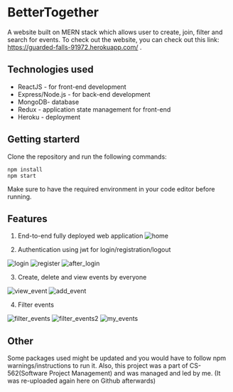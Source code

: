 # BetterTogether

A website built on MERN stack which allows user to create, join, filter and search for events. To check out the website, you can check out this link: https://guarded-falls-91972.herokuapp.com/ . 

## Technologies used

* ReactJS - for front-end development
* Express/Node.js - for back-end development
* MongoDB- database
* Redux - application state management for front-end
* Heroku - deployment

## Getting starterd

Clone the repository and run the following commands: 
```
npm install
npm start
```

Make sure to have the required environment in your code editor before running. 

## Features

1. End-to-end fully deployed web application
![home](https://user-images.githubusercontent.com/56104768/126054020-c2be7dc9-583e-4b35-a259-a8ef621e401a.JPG)

2. Authentication using jwt for login/registration/logout

![login](https://user-images.githubusercontent.com/56104768/126054002-31843477-3f4a-43ca-b7ca-77d5d5418af0.JPG)
![register](https://user-images.githubusercontent.com/56104768/126053990-39b7d7b3-f0c7-4901-aa10-4ba9d95cebc3.JPG)
![after_login](https://user-images.githubusercontent.com/56104768/126053986-275d3043-58c2-40ec-9c97-eaeac80acc0a.JPG)

3. Create, delete and view events by everyone

![view_event](https://user-images.githubusercontent.com/56104768/126054033-4e0576e1-30f5-4bd3-b5c0-22ef350fead8.JPG)
![add_event](https://user-images.githubusercontent.com/56104768/126054035-400bd312-b3a2-4a5a-a997-5ed815f29ec1.JPG)

4. Filter events

![filter_events](https://user-images.githubusercontent.com/56104768/126054046-a9a8647d-2f20-4dd8-bb2f-ca08d3f9d240.JPG)
![filter_events2](https://user-images.githubusercontent.com/56104768/126054047-9b09717e-57f4-4a48-8dcd-be235b4e3086.JPG)
![my_events](https://user-images.githubusercontent.com/56104768/126054050-58777a33-2c12-4097-a61e-bc4eaa4ccf78.JPG)

## Other

Some packages used might be updated and you would have to follow npm warnings/instructions to run it. Also, this project was a part of CS-562(Software Project Management) and was managed and led by me. (It was re-uploaded again here on Github afterwards) 





